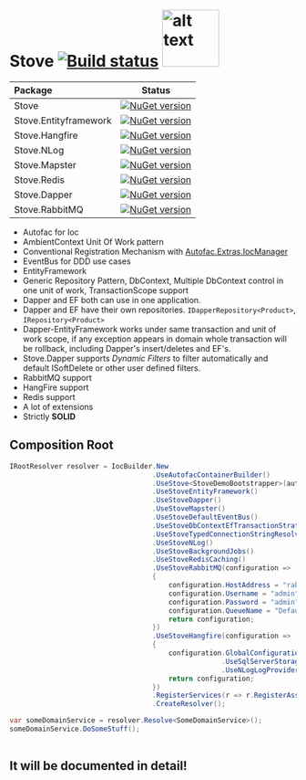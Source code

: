 

#   Stove [![Build status](https://ci.appveyor.com/api/projects/status/wv4049ey7666vrq4?svg=true)](https://ci.appveyor.com/project/osoykan/stove-jo52k) <img src="https://raw.githubusercontent.com/osoykan/Stove/master/stove.png" alt="alt text" width="100" height="100">  


 
 


|Package|Status|
|:------|:-----:|
|Stove|[![NuGet version](https://badge.fury.io/nu/Stove.svg)](https://badge.fury.io/nu/Stove)|
|Stove.Entityframework|[![NuGet version](https://badge.fury.io/nu/Stove.EntityFramework.svg)](https://badge.fury.io/nu/Stove.EntityFramework)|
|Stove.Hangfire|[![NuGet version](https://badge.fury.io/nu/Stove.Hangfire.svg)](https://badge.fury.io/nu/Stove.Hangfire)|
|Stove.NLog|[![NuGet version](https://badge.fury.io/nu/Stove.NLog.svg)](https://badge.fury.io/nu/Stove.NLog)|
|Stove.Mapster|[![NuGet version](https://badge.fury.io/nu/Stove.Mapster.svg)](https://badge.fury.io/nu/Stove.Mapster)|
|Stove.Redis|[![NuGet version](https://badge.fury.io/nu/Stove.Redis.svg)](https://badge.fury.io/nu/Stove.Redis)|
|Stove.Dapper|[![NuGet version](https://badge.fury.io/nu/Stove.Dapper.svg)](https://badge.fury.io/nu/Stove.Dapper)|
|Stove.RabbitMQ|[![NuGet version](https://badge.fury.io/nu/Stove.RabbitMQ.svg)](https://badge.fury.io/nu/Stove.RabbitMQ)|

* Autofac for Ioc
* AmbientContext Unit Of Work pattern
* Conventional Registration Mechanism with [Autofac.Extras.IocManager](https://github.com/osoykan/Autofac.Extras.IocManager) 
* EventBus for DDD use cases
* EntityFramework
* Generic Repository Pattern, DbContext, Multiple DbContext control in one unit of work, TransactionScope support
* Dapper and EF both can use in one application.
* Dapper and EF have their own repositories. `IDapperRepository<Product>`, `IRepository<Product>`
* Dapper-EntityFramework works under same transaction and unit of work scope, if any exception appears in domain whole transaction will be rollback, including Dapper's insert/deletes and EF's.
* Stove.Dapper supports *Dynamic Filters* to filter automatically and default ISoftDelete or other user defined filters.
* RabbitMQ support
* HangFire support
* Redis support
* A lot of extensions
* Strictly **SOLID**

## Composition Root
```csharp
IRootResolver resolver = IocBuilder.New
                                   .UseAutofacContainerBuilder()
                                   .UseStove<StoveDemoBootstrapper>(autoUnitOfWorkInterceptionEnabled: true)
                                   .UseStoveEntityFramework()
                                   .UseStoveDapper()
                                   .UseStoveMapster()
                                   .UseStoveDefaultEventBus()
                                   .UseStoveDbContextEfTransactionStrategy()
                                   .UseStoveTypedConnectionStringResolver()
                                   .UseStoveNLog()
                                   .UseStoveBackgroundJobs()
                                   .UseStoveRedisCaching()
                                   .UseStoveRabbitMQ(configuration =>
                                   {
                                       configuration.HostAddress = "rabbitmq://localhost/";
                                       configuration.Username = "admin";
                                       configuration.Password = "admin";
                                       configuration.QueueName = "Default";
                                       return configuration;
                                   })
                                   .UseStoveHangfire(configuration =>
                                   {
                                       configuration.GlobalConfiguration
                                                    .UseSqlServerStorage("Default")
                                                    .UseNLogLogProvider();
                                       return configuration;
                                   })
                                   .RegisterServices(r => r.RegisterAssemblyByConvention(Assembly.GetExecutingAssembly()))
                                   .CreateResolver();

var someDomainService = resolver.Resolve<SomeDomainService>();
someDomainService.DoSomeStuff();
 
```

## It will be documented in detail!
